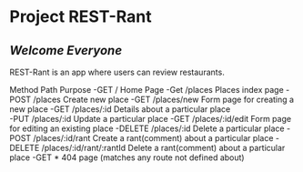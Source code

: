 # Project REST-Rant
## *Welcome Everyone*

REST-Rant is an app where users can review restaurants.

Method      Path                        Purpose
-GET        /                           Home Page
-Get        /places                     Places index page
-POST       /places                     Create new place
-GET        /places/new                 Form page for creating a new place
-GET        /places/:id                 Details about a particular place  
-PUT        /places/:id                 Update a particular place
-GET        /places/:id/edit            Form page for editing an existing place
-DELETE     /places/:id                 Delete a particular place
-POST       /places/:id/rant            Create a rant(comment) about a particular place 
-DELETE     /places/:id/rant/:rantId    Delete a rant(comment) about a particular place
-GET        *                           404 page (matches any route not defined about)